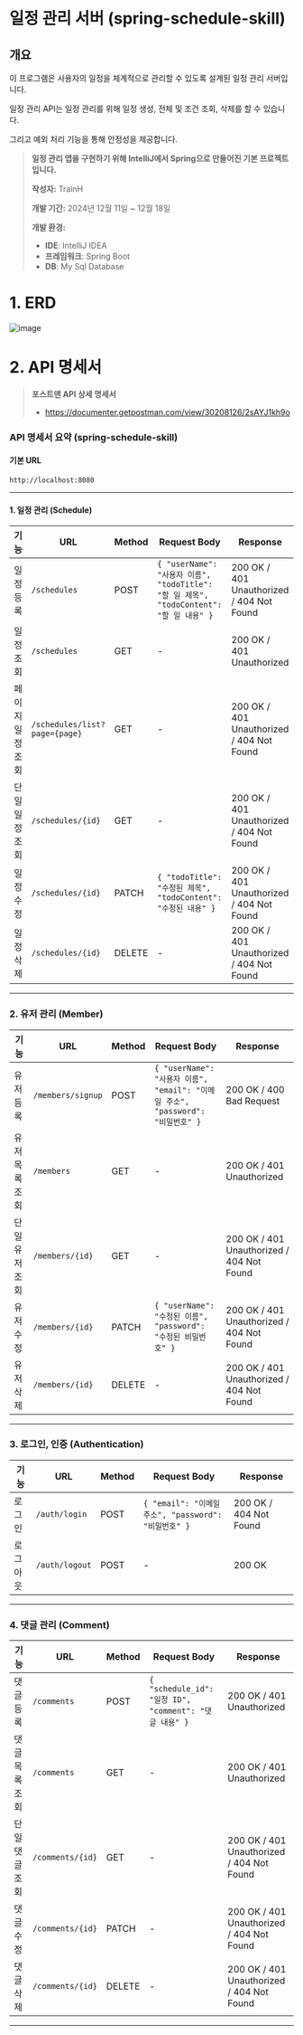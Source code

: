 # 일정 관리 서버 (spring-schedule-skill)

##  개요
이 프로그램은 사용자의 일정을 체계적으로 관리할 수 있도록 설계된 일정 관리 서버입니다. 

일정 관리 API는 일정 관리를 위해 일정 생성, 전체 및 조건 조회, 삭제를 할 수 있습니다.

그리고 예외 처리 기능을 통해 안정성을 제공합니다.

>
> 
> **일정 관리 앱을 구현하기 위해 IntelliJ에서 Spring으로 만들어진 기본 프로젝트입니다.**
> 
> **작성자:** TrainH
> 
> **개발 기간:** 2024년 12월 11일 ~ 12월 18일  
>
> **개발 환경:**
> - **IDE**: IntelliJ IDEA
> - **프레임워크**: Spring Boot
> - **DB**: My Sql Database
>

# 1. ERD
![image](https://github.com/user-attachments/assets/94553027-f04e-45e7-96e7-7c11ec0c9e70)


# 2. API 명세서
> **포스트맨 API 상세 명세서**
> - https://documenter.getpostman.com/view/30208126/2sAYJ1kh9o 
> 


### API 명세서 요약 (spring-schedule-skill)

#### 기본 URL

`http://localhost:8080`

---

#### 1. 일정 관리 (Schedule)

| 기능          | URL                 | Method | Request Body                                                                                      | Response                          |
|---------------|---------------------|--------|--------------------------------------------------------------------------------------------------|-----------------------------------|
| 일정 등록     | `/schedules`        | POST   | `{ "userName": "사용자 이름", "todoTitle": "할 일 제목", "todoContent": "할 일 내용" }`          | 200 OK / 401 Unauthorized / 404 Not Found |
| 일정 조회     | `/schedules`        | GET    | -                                                                                                | 200 OK / 401 Unauthorized         |
| 페이지 일정 조회| `/schedules/list?page={page}`   | GET    | -                                                                                                | 200 OK / 401 Unauthorized / 404 Not Found |
| 단일 일정 조회| `/schedules/{id}`   | GET    | -                                                                                                | 200 OK / 401 Unauthorized / 404 Not Found |
| 일정 수정     | `/schedules/{id}`   | PATCH  | `{ "todoTitle": "수정된 제목", "todoContent": "수정된 내용" }`                                | 200 OK / 401 Unauthorized / 404 Not Found |
| 일정 삭제     | `/schedules/{id}`   | DELETE | -                                                                                                | 200 OK / 401 Unauthorized / 404 Not Found |

---

### 2. 유저 관리 (Member)

| 기능          | URL                 | Method | Request Body                                                                                      | Response                          |
|---------------|---------------------|--------|--------------------------------------------------------------------------------------------------|-----------------------------------|
| 유저 등록   | `/members/signup`   | POST   | `{ "userName": "사용자 이름", "email": "이메일 주소", "password": "비밀번호" }`                 | 200 OK / 400 Bad Request          |
| 유저 목록 조회| `/members`         | GET    | -                                                                                                | 200 OK / 401 Unauthorized         |
| 단일 유저 조회| `/members/{id}`    | GET    | -                                                                                                | 200 OK / 401 Unauthorized / 404 Not Found |
| 유저 수정   | `/members/{id}`     | PATCH  | `{ "userName": "수정된 이름", "password": "수정된 비밀번호" }`                                | 200 OK / 401 Unauthorized / 404 Not Found |
| 유저 삭제   | `/members/{id}`     | DELETE | -                                                                                                | 200 OK / 401 Unauthorized / 404 Not Found |

---

### 3. 로그인, 인증 (Authentication)

| 기능          | URL                 | Method | Request Body                                                                                      | Response                          |
|---------------|---------------------|--------|--------------------------------------------------------------------------------------------------|-----------------------------------|
| 로그인        | `/auth/login`       | POST   | `{ "email": "이메일 주소", "password": "비밀번호" }`                                         | 200 OK / 404 Not Found            |
| 로그아웃      | `/auth/logout`      | POST   | -                                                                                                | 200 OK                             |

---

### 4. 댓글 관리 (Comment)

| 기능          | URL                 | Method | Request Body                                                                                      | Response                          |
|---------------|---------------------|--------|--------------------------------------------------------------------------------------------------|-----------------------------------|
| 댓글 등록     | `/comments`         | POST   | `{ "schedule_id": "일정 ID", "comment": "댓글 내용" }`                                       | 200 OK / 401 Unauthorized         |
| 댓글 목록 조회| `/comments`         | GET    | -                                                                                                | 200 OK / 401 Unauthorized         |
| 단일 댓글 조회| `/comments/{id}`    | GET    | -                                                                                                | 200 OK / 401 Unauthorized / 404 Not Found |
| 댓글 수정| `/comments/{id}`    | PATCH    | -                                                                                                | 200 OK / 401 Unauthorized / 404 Not Found |
| 댓글 삭제| `/comments/{id}`    | DELETE    | -                                                                                                | 200 OK / 401 Unauthorized / 404 Not Found |
---
